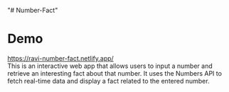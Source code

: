 "# Number-Fact" 
<h1>Demo</h1>

https://ravi-number-fact.netlify.app/
<br/>
This is an interactive web app that allows users to input a number and retrieve an interesting fact about that number. It uses the Numbers API to fetch real-time data and display a fact related to the entered number.
